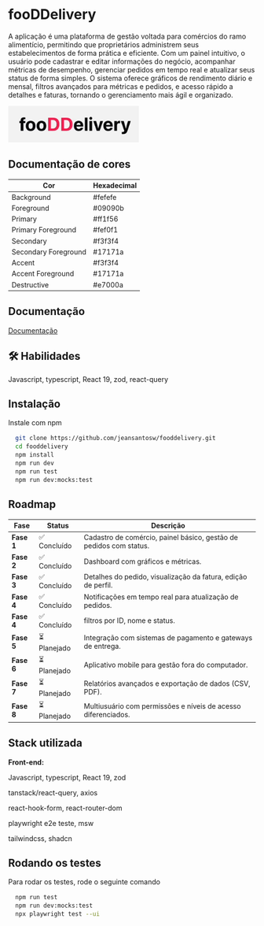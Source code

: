 
# fooDDelivery

A aplicação é uma plataforma de gestão voltada para comércios do ramo alimentício, permitindo que proprietários administrem seus estabelecimentos de forma prática e eficiente.
Com um painel intuitivo, o usuário pode cadastrar e editar informações do negócio, acompanhar métricas de desempenho, gerenciar pedidos em tempo real e atualizar seus status de forma simples.
O sistema oferece gráficos de rendimento diário e mensal, filtros avançados para métricas e pedidos, e acesso rápido a detalhes e faturas, tornando o gerenciamento mais ágil e organizado.

![Logo](https://github.com/jeansantosw/fooddelivery/blob/main/doc/img/logo.png)

## Documentação de cores

| Cor               | Hexadecimal                                                |
| ----------------- | ---------------------------------------------------------------- |
| Background       |  #fefefe |
| Foreground       |  #09090b |
| Primary       |  #ff1f56 |
| Primary Foreground       |  #fef0f1 |
| Secondary       |  #f3f3f4 |
| Secondary Foreground       |  #17171a |
| Accent       |  #f3f3f4 |
| Accent Foreground       |  #17171a |
| Destructive       |  #e7000a |


## Documentação

[Documentação](https://github.com/jeansantosw/fooddelivery/blob/main/doc/DOC.md)


## 🛠 Habilidades
Javascript, typescript, React 19, zod, react-query



## Instalação

Instale com npm

```bash
  git clone https://github.com/jeansantosw/fooddelivery.git
  cd fooddelivery
  npm install
  npm run dev
  npm run test
  npm run dev:mocks:test

```
    
## Roadmap

| Fase       | Status          | Descrição                                                          |
| ---------- | --------------- | ------------------------------------------------------------------ |
| **Fase 1** | ✅ Concluído     | Cadastro de comércio, painel básico, gestão de pedidos com status. |
| **Fase 2** | ✅ Concluído     | Dashboard com gráficos e métricas.      |
| **Fase 3** | ✅ Concluído | Detalhes do pedido, visualização da fatura, edição de perfil.      |
| **Fase 4** | ✅ Concluído     | Notificações em tempo real para atualização de pedidos.            |
| **Fase 4** | ✅ Concluído     | filtros por ID, nome e status.            |
| **Fase 5** | ⏳ Planejado     | Integração com sistemas de pagamento e gateways de entrega.        |
| **Fase 6** | ⏳ Planejado     | Aplicativo mobile para gestão fora do computador.                  |
| **Fase 7** | ⏳ Planejado     | Relatórios avançados e exportação de dados (CSV, PDF).             |
| **Fase 8** | ⏳ Planejado     | Multiusuário com permissões e níveis de acesso diferenciados.      |


## Stack utilizada

**Front-end:** 

Javascript, typescript, React 19, zod

tanstack/react-query, axios

react-hook-form, react-router-dom

playwright e2e teste, msw

tailwindcss, shadcn



## Rodando os testes

Para rodar os testes, rode o seguinte comando

```bash
  npm run test
  npm run dev:mocks:test
  npx playwright test --ui 
```

